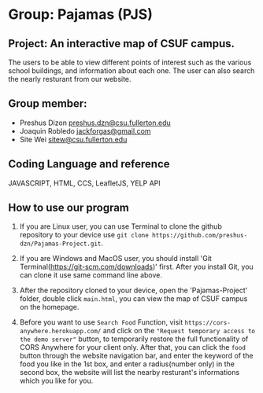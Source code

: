 # Group: Pajamas (PJS)
## Project: An interactive map of CSUF campus.
The users to be able to view different points of interest such as the various school buildings, and information about each one. The user can also search the nearly resturant from our website.
  
## Group member:
* Preshus Dizon preshus.dzn@csu.fullerton.edu  
* Joaquin Robledo jackforgas@gmail.com  
* Site Wei sitew@csu.fullerton.edu

## Coding Language and reference
JAVASCRIPT, HTML, CCS, LeafletJS, YELP API

## How to use our program
1. If you are Linux user, you can use Terminal to clone the github repository to your device use `git clone https://github.com/preshus-dzn/Pajamas-Project.git`.

2. If you are Windows and MacOS user, you should install 'Git Terminal(https://git-scm.com/downloads)' first. After you install Git, you can clone it use same command line above.

3. After the repository cloned to your device, open the 'Pajamas-Project' folder, double click `main.html`, you can view the map of CSUF campus on the homepage.

4. Before you want to use `Search Food` Function, visit `https://cors-anywhere.herokuapp.com/` and click on the `"Request temporary access to the demo server"` button, to temporarily restore the full functionality of CORS Anywhere for your client only. After that, you can click the `food` button through the website navigation bar, and enter the keyword of the food you like in the 1st box, and enter a radius(number only) in the second box, the website will list the nearby resturant's informations which you like for you.
